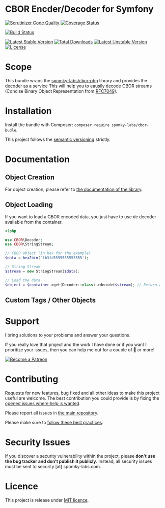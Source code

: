 CBOR Encder/Decoder for Symfony
===============================

[![Scrutinizer Code Quality](https://scrutinizer-ci.com/g/spomky-labs/cbor-bundle/badges/quality-score.png?b=master)](https://scrutinizer-ci.com/g/spomky-labs/cbor-bundle/?branch=master)
[![Coverage Status](https://coveralls.io/repos/github/spomky-labs/cbor-bundle/badge.svg?branch=master)](https://coveralls.io/github/spomky-labs/cbor-bundle?branch=master)

[![Build Status](https://travis-ci.org/spomky-labs/cbor-bundle.svg?branch=master)](https://travis-ci.org/spomky-labs/cbor-bundle)

[![Latest Stable Version](https://poser.pugx.org/spomky-labs/cbor-bundle/v/stable.png)](https://packagist.org/packages/spomky-labs/cbor-bundle)
[![Total Downloads](https://poser.pugx.org/spomky-labs/cbor-bundle/downloads.png)](https://packagist.org/packages/spomky-labs/cbor-bundle)
[![Latest Unstable Version](https://poser.pugx.org/spomky-labs/cbor-bundle/v/unstable.png)](https://packagist.org/packages/spomky-labs/cbor-bundle)
[![License](https://poser.pugx.org/spomky-labs/cbor-bundle/license.png)](https://packagist.org/packages/spomky-labs/cbor-bundle)

# Scope

This bundle wraps the [spomky-labs/cbor-php](https://github.com/spomky-labs/cbor-bundle) library and provides the decoder as a service
This will help you to eausily decode CBOR streams (Concise Binary Object Representation from [RFC7049](https://tools.ietf.org/html/rfc7049)).

# Installation

Install the bundle with Composer: `composer require spomky-labs/cbor-budle`.

This project follows the [semantic versioning](http://semver.org/) strictly.

# Documentation

## Object Creation

For object creation, please refer to [the documentation of the library](https://github.com/Spomky-Labs/cbor-php#object-creation).

## Object Loading

If you want to load a CBOR encoded data, you just have to use de decoder available from the container.

```php
<?php

use CBOR\Decoder;
use CBOR\StringStream;

// CBOR object (in hex for the example)
$data = hex2bin('fb3fd5555555555555');

// String Stream
$stream = new StringStream($data);

// Load the data
$object = $container->get(Decoder::class)->decode($stream); // Return a CBOR\OtherObject\DoublePrecisionFloatObject class with normalized value ~0.3333 (=1/3)
```

## Custom Tags / Other Objects



# Support

I bring solutions to your problems and answer your questions.

If you really love that project and the work I have done or if you want I prioritize your issues, then you can help me out for a couple of :beers: or more!

[![Become a Patreon](https://c5.patreon.com/external/logo/become_a_patron_button.png)](https://www.patreon.com/FlorentMorselli)

# Contributing

Requests for new features, bug fixed and all other ideas to make this project useful are welcome.
The best contribution you could provide is by fixing the [opened issues where help is wanted](https://github.com/spomky-labs/cbor-bundle/issues?q=is%3Aissue+is%3Aopen+label%3A%22help+wanted%22).

Please report all issues in [the main repository](https://github.com/spomky-labs/cbor-bundle/issues).

Please make sure to [follow these best practices](.github/CONTRIBUTING.md).

# Security Issues

If you discover a security vulnerability within the project, please **don't use the bug tracker and don't publish it publicly**.
Instead, all security issues must be sent to security [at] spomky-labs.com. 

# Licence

This project is release under [MIT licence](LICENSE).
